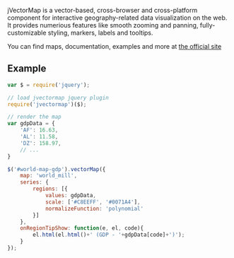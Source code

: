 jVectorMap is a vector-based, cross-browser and cross-platform component for interactive geography-related data visualization on the web. It provides numerious features like smooth zooming and panning, fully-customizable styling, markers, labels and tooltips.

You can find maps, documentation, examples and more at [the official site](http://jvectormap.com/)

Example
-------

```javascript
var $ = require('jquery');

// load jvectormap jquery plugin
require('jvectormap')($);

// render the map
var gdpData = {
    'AF': 16.63,
    'AL': 11.58,
    'DZ': 158.97,
    // ...
}

$('#world-map-gdp').vectorMap({
    map: 'world_mill',
    series: {
        regions: [{
            values: gdpData,
            scale: ['#C8EEFF', '#0071A4'],
            normalizeFunction: 'polynomial'
        }]
    },
    onRegionTipShow: function(e, el, code){
        el.html(el.html()+' (GDP - '+gdpData[code]+')');
    }
});
```
